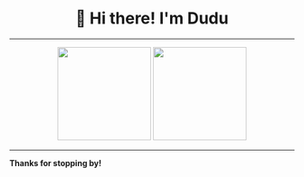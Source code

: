 <h1 align="center">👋 Hi there! I'm Dudu</h1>


---


<p align="center">
  <img src="https://github-readme-stats.vercel.app/api?username=Dudu-2007&show_icons=true&theme=radical" height="165">
  <img src="https://github-readme-stats.vercel.app/api/top-langs/?username=Dudu-2007&layout=compact&theme=radical" height="165">
</p>



---


  <b>Thanks for stopping by! </b><br>
</p>

